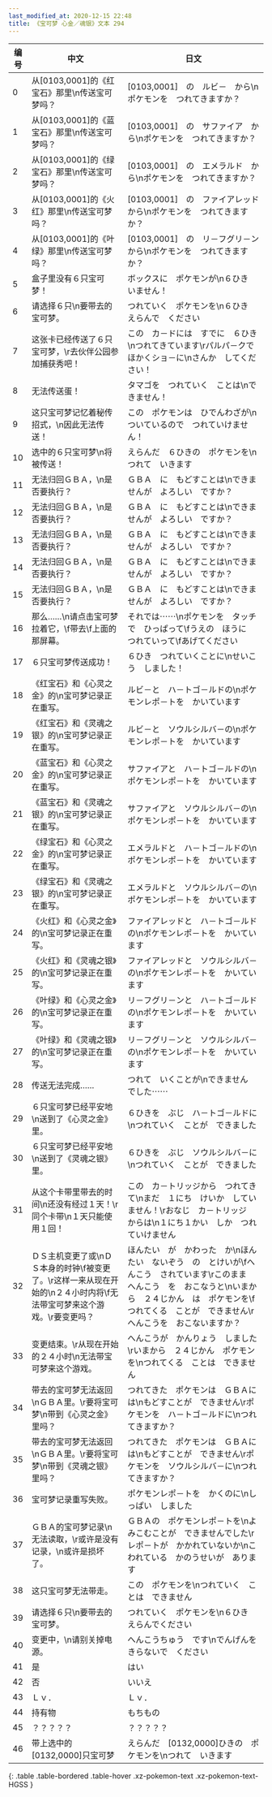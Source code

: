 ```yaml
---
last_modified_at: 2020-12-15 22:48
title: 《宝可梦 心金／魂银》文本 294
---
```

| 编号 | 中文 | 日文 |
| ---- | ---- | ---- |
| 0 | 从[0103,0001]的《红宝石》那里\n传送宝可梦吗？ | [0103,0001]　の　ルビ－　から\nポケモンを　つれてきますか？ |
| 1 | 从[0103,0001]的《蓝宝石》那里\n传送宝可梦吗？ | [0103,0001]　の　サファイア　から\nポケモンを　つれてきますか？ |
| 2 | 从[0103,0001]的《绿宝石》那里\n传送宝可梦吗？ | [0103,0001]　の　エメラルド　から\nポケモンを　つれてきますか？ |
| 3 | 从[0103,0001]的《火红》那里\n传送宝可梦吗？ | [0103,0001]　の　ファイアレッド　から\nポケモンを　つれてきますか？ |
| 4 | 从[0103,0001]的《叶绿》那里\n传送宝可梦吗？ | [0103,0001]　の　リ－フグリ－ン　から\nポケモンを　つれてきますか？ |
| 5 | 盒子里没有６只宝可梦！ | ボックスに　ポケモンが\n６ひき　いません！ |
| 6 | 请选择６只\n要带去的宝可梦。 | つれていく　ポケモンを\n６ひき　えらんで　ください |
| 7 | 这张卡已经传送了６只宝可梦，\r去伙伴公园参加捕获秀吧！ | この　カ－ドには　すでに　６ひき\nつれてきています\rパルパ－クで　ほかくショ－に\nさんか　してください！ |
| 8 | 无法传送蛋！ | タマゴを　つれていく　ことは\nできません！ |
| 9 | 这只宝可梦记忆着秘传招式，\n因此无法传送！ | この　ポケモンは　ひでんわざが\nついているので　つれていけません！ |
| 10 | 选中的６只宝可梦\n将被传送！ | えらんだ　６ひきの　ポケモンを\nつれて　いきます |
| 11 | 无法归回ＧＢＡ，\n是否要执行？ | ＧＢＡ　に　もどすことは\nできませんが　よろしい　ですか？ |
| 12 | 无法归回ＧＢＡ，\n是否要执行？ | ＧＢＡ　に　もどすことは\nできませんが　よろしい　ですか？ |
| 13 | 无法归回ＧＢＡ，\n是否要执行？ | ＧＢＡ　に　もどすことは\nできませんが　よろしい　ですか？ |
| 14 | 无法归回ＧＢＡ，\n是否要执行？ | ＧＢＡ　に　もどすことは\nできませんが　よろしい　ですか？ |
| 15 | 无法归回ＧＢＡ，\n是否要执行？ | ＧＢＡ　に　もどすことは\nできませんが　よろしい　ですか？ |
| 16 | 那么……\n请点击宝可梦拉着它，\f带去\f上面的那屏幕。 | それでは⋯⋯\nポケモンを　タッチで　ひっぱって\fうえの　ほうに　つれていって\fあげてください |
| 17 | ６只宝可梦传送成功！ | ６ひき　つれていくことに\nせいこう　しました！ |
| 18 | 《红宝石》和《心灵之金》的\n宝可梦记录正在重写。 | ルビ－と　ハ－トゴ－ルドの\nポケモンレポ－トを　かいています |
| 19 | 《红宝石》和《灵魂之银》的\n宝可梦记录正在重写。 | ルビ－と　ソウルシルバ－の\nポケモンレポ－トを　かいています |
| 20 | 《蓝宝石》和《心灵之金》的\n宝可梦记录正在重写。 | サファイアと　ハ－トゴ－ルドの\nポケモンレポ－トを　かいています |
| 21 | 《蓝宝石》和《灵魂之银》的\n宝可梦记录正在重写。 | サファイアと　ソウルシルバ－の\nポケモンレポ－トを　かいています |
| 22 | 《绿宝石》和《心灵之金》的\n宝可梦记录正在重写。 | エメラルドと　ハ－トゴ－ルドの\nポケモンレポ－トを　かいています |
| 23 | 《绿宝石》和《灵魂之银》的\n宝可梦记录正在重写。 | エメラルドと　ソウルシルバ－の\nポケモンレポ－トを　かいています |
| 24 | 《火红》和《心灵之金》的\n宝可梦记录正在重写。 | ファイアレッドと　ハ－トゴ－ルドの\nポケモンレポ－トを　かいています |
| 25 | 《火红》和《灵魂之银》的\n宝可梦记录正在重写。 | ファイアレッドと　ソウルシルバ－の\nポケモンレポ－トを　かいています |
| 26 | 《叶绿》和《心灵之金》的\n宝可梦记录正在重写。 | リ－フグリ－ンと　ハ－トゴ－ルドの\nポケモンレポ－トを　かいています |
| 27 | 《叶绿》和《灵魂之银》的\n宝可梦记录正在重写。 | リ－フグリ－ンと　ソウルシルバ－の\nポケモンレポ－トを　かいています |
| 28 | 传送无法完成…… | つれて　いくことが\nできません　でした⋯⋯ |
| 29 | ６只宝可梦已经平安地\n送到了《心灵之金》里。 | ６ひきを　ぶじ　ハ－トゴ－ルドに\nつれていく　ことが　できました |
| 30 | ６只宝可梦已经平安地\n送到了《灵魂之银》里。 | ６ひきを　ぶじ　ソウルシルバ－に\nつれていく　ことが　できました |
| 31 | 从这个卡带里带去的时间\n还没有经过１天！\r同个卡带\n１天只能使用１回！ | この　カ－トリッジから　つれてきて\nまだ　１にち　けいか　していません！\rおなじ　カ－トリッジ　からは\n１にち１かい　しか　つれていけません |
| 32 | ＤＳ主机变更了或\nＤＳ本身的时钟\f被变更了。\r这样一来从现在开始的\n２４小时内将\f无法带宝可梦来这个游戏。\r要变更吗？ | ほんたい　が　かわった　か\nほんたい　ないぞう　の　とけいが\fへんこう　されています\rこのまま　へんこう　を　おこなうと\nいまから　２４じかん　は　ポケモンを\fつれてくる　ことが　できません\rへんこうを　おこないますか？ |
| 33 | 变更结束。\r从现在开始的２４小时\n无法带宝可梦来这个游戏。 | へんこうが　かんりょう　しました\rいまから　２４じかん　ポケモンを\nつれてくる　ことは　できません |
| 34 | 带去的宝可梦无法返回\nＧＢＡ里。\r要将宝可梦\n带到《心灵之金》里吗？ | つれてきた　ポケモンは　ＧＢＡには\nもどすことが　できません\rポケモンを　ハ－トゴ－ルドに\nつれてきますか？ |
| 35 | 带去的宝可梦无法返回\nＧＢＡ里。\r要将宝可梦\n带到《灵魂之银》里吗？ | つれてきた　ポケモンは　ＧＢＡには\nもどすことが　できません\rポケモンを　ソウルシルバ－に\nつれてきますか？ |
| 36 | 宝可梦记录重写失败。 | ポケモンレポ－トを　かくのに\nしっぱい　しました |
| 37 | ＧＢＡ的宝可梦记录\n无法读取，\r或许是没有记录，\n或许是损坏了。 | ＧＢＡの　ポケモンレポ－トを\nよみこむことが　できませんでした\rレポ－トが　かかれていないか\nこわれている　かのうせいが　あります |
| 38 | 这只宝可梦无法带走。 | この　ポケモンを\nつれていく　ことは　できません |
| 39 | 请选择６只\n要带去的宝可梦。 | つれていく　ポケモンを\n６ひき　えらんでください |
| 40 | 变更中，\n请别关掉电源。 | へんこうちゅう　です\nでんげんを　きらないで　ください |
| 41 | 是 | はい |
| 42 | 否 | いいえ |
| 43 | Ｌｖ． | Ｌｖ． |
| 44 | 持有物 | もちもの |
| 45 | ？？？？？ | ？？？？？ |
| 46 | 带上选中的[0132,0000]只宝可梦 | えらんだ　[0132,0000]ひきの　ポケモンを\nつれて　いきます |
{: .table .table-bordered .table-hover .xz-pokemon-text .xz-pokemon-text-HGSS }